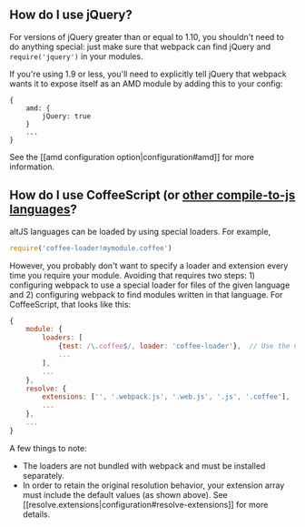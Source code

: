 ## How do I use jQuery?

For versions of jQuery greater than or equal to 1.10, you shouldn't need to do anything special: just make sure that webpack can find jQuery  and `require('jquery')` in your modules.

If you're using 1.9 or less, you'll need to explicitly tell jQuery that webpack wants it to expose itself as an AMD module by adding this to your config:

```
{
    amd: {
        jQuery: true
    }
    ...
}
```

See the [[amd configuration option|configuration#amd]] for more information.


## How do I use CoffeeScript (or [other compile-to-js languages](https://github.com/jashkenas/coffee-script/wiki/List-of-languages-that-compile-to-JS)?

altJS languages can be loaded by using special loaders. For example,

```javascript
require('coffee-loader!mymodule.coffee')
```

However, you probably don't want to specify a loader and extension every time you require your module. Avoiding that requires two steps: 1) configuring webpack to use a special loader for files of the given language and 2) configuring webpack to find modules written in that language. For CoffeeScript, that looks like this:

```javascript
{
    module: {
        loaders: [
            {test: /\.coffee$/, loader: 'coffee-loader'},  // Use the CoffeeScript loader for *.coffee files
            ...
        ],
        ...
    },
    resolve: {
        extensions: ['', '.webpack.js', '.web.js', '.js', '.coffee'],  // Look for *.coffee files when resolving modules
        ...
    },
    ...
}
```

A few things to note:

* The loaders are not bundled with webpack and must be installed separately.
* In order to retain the original resolution behavior, your extension array must include the default values (as shown above). See [[resolve.extensions|configuration#resolve-extensions]] for more details.
